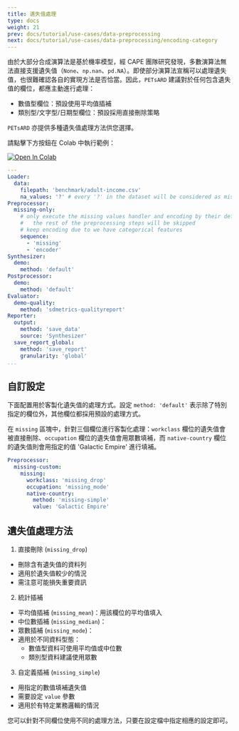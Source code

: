 ```yaml
---
title: 遺失值處理
type: docs
weight: 21
prev: docs/tutorial/use-cases/data-preprocessing
next: docs/tutorial/use-cases/data-preprocessing/encoding-category
---
```



由於大部分合成演算法是基於機率模型，經 CAPE 團隊研究發現，多數演算法無法直接支援遺失值（`None`、`np.nan`、`pd.NA`）。即使部分演算法宣稱可以處理遺失值，也很難確認各自的實現方法是否恰當。因此，`PETsARD` 建議對於任何包含遺失值的欄位，都應主動進行處理：

* 數值型欄位：預設使用平均值插補
* 類別型/文字型/日期型欄位：預設採用直接刪除策略

`PETsARD` 亦提供多種遺失值處理方法供您選擇。

請點擊下方按鈕在 Colab 中執行範例：

[![Open In Colab](https://colab.research.google.com/assets/colab-badge.svg)](https://colab.research.google.com/github/nics-tw/petsard/blob/main/demo/use-cases/preproc/handling-missing-values.ipynb)

```yaml
---
Loader:
  data:
    filepath: 'benchmark/adult-income.csv'
    na_values: '?' # every '?' in the dataset will be considered as missing value
Preprocessor:
  missing-only:
    # only execute the missing values handler and encoding by their default,
    #   the rest of the preprocessing steps will be skipped
    # keep encoding due to we have categorical features
    sequence:
      - 'missing'
      - 'encoder'
Synthesizer:
  demo:
    method: 'default'
Postprocessor:
  demo:
    method: 'default'
Evaluator:
  demo-quality:
    method: 'sdmetrics-qualityreport'
Reporter:
  output:
    method: 'save_data'
    source: 'Synthesizer'
  save_report_global:
    method: 'save_report'
    granularity: 'global'
...
```

## 自訂設定

下面配置用於客製化遺失值的處理方式。設定 `method: 'default'` 表示除了特別指定的欄位外，其他欄位都採用預設的處理方式。

在 `missing` 區塊中，針對三個欄位進行客製化處理：`workclass` 欄位的遺失值會被直接刪除、`occupation` 欄位的遺失值會用眾數填補，而 `native-country` 欄位的遺失值則會用指定的值 'Galactic Empire' 進行填補。

```yaml
Preprocessor:
  missing-custom:
    missing:
      workclass: 'missing_drop'
      occupation: 'missing_mode'
      native-country:
        method: 'missing-simple'
        value: 'Galactic Empire'
```

## 遺失值處理方法

1. 直接刪除 (`missing_drop`)

  - 刪除含有遺失值的資料列
  - 適用於遺失值較少的情況
  - 需注意可能損失重要資訊

2. 統計插補

  - 平均值插補 (`missing_mean`)：用該欄位的平均值填入
  - 中位數插補 (`missing_median`)：
  - 眾數插補 (`missing_mode`)：
  - 適用於不同資料型態：
    - 數值型資料可使用平均值或中位數
    - 類別型資料建議使用眾數

3. 自定義插補 (`missing_simple`)

  - 用指定的數值填補遺失值
  - 需要設定 `value` 參數
  - 適用於有特定業務邏輯的情況

您可以針對不同欄位使用不同的處理方法，只要在設定檔中指定相應的設定即可。